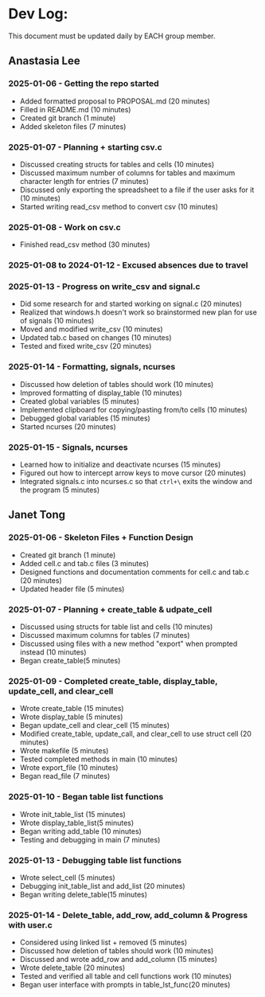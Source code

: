 # Dev Log:

This document must be updated daily by EACH group member.

## Anastasia Lee

### 2025-01-06 - Getting the repo started
- Added formatted proposal to PROPOSAL.md (20 minutes)
- Filled in README.md (10 minutes)
- Created git branch (1 minute)
- Added skeleton files (7 minutes)

### 2025-01-07 - Planning + starting csv.c
- Discussed creating structs for tables and cells (10 minutes)
- Discussed maximum number of columns for tables and maximum character length for entries (7 minutes)
- Discussed only exporting the spreadsheet to a file if the user asks for it (10 minutes)
- Started writing read_csv method to convert csv (10 minutes)

### 2025-01-08 - Work on csv.c
- Finished read_csv method (30 minutes)

### 2025-01-08 to 2024-01-12 - Excused absences due to travel

### 2025-01-13 - Progress on write_csv and signal.c
- Did some research for and started working on signal.c (20 minutes)
- Realized that windows.h doesn't work so brainstormed new plan for use of signals (10 minutes)
- Moved and modified write_csv (10 minutes)
- Updated tab.c based on changes (10 minutes)
- Tested and fixed write_csv (20 minutes)

### 2025-01-14 - Formatting, signals, ncurses
- Discussed how deletion of tables should work (10 minutes)
- Improved formatting of display_table (10 minutes)
- Created global variables (5 minutes)
- Implemented clipboard for copying/pasting from/to cells (10 minutes)
- Debugged global variables (15 minutes)
- Started ncurses (20 minutes)

### 2025-01-15 - Signals, ncurses
- Learned how to initialize and deactivate ncurses (15 minutes)
- Figured out how to intercept arrow keys to move cursor (20 minutes)
- Integrated signals.c into ncurses.c so that `ctrl+\` exits the window and the program (5 minutes) 

## Janet Tong

### 2025-01-06 - Skeleton Files + Function Design
- Created git branch (1 minute) 
- Added cell.c and tab.c files (3 minutes)
- Designed functions and documentation comments for cell.c and tab.c (20 minutes)
- Updated header file (5 minutes)

### 2025-01-07 - Planning + create_table & udpate_cell
- Discussed using structs for table list and cells (10 minutes)
- Discussed maximum columns for tables (7 minutes) 
- Discussed using files with a new method "export" when prompted instead (10 minutes) 
- Began create_table(5 minutes)

### 2025-01-09 - Completed create_table, display_table, update_cell, and clear_cell
- Wrote create_table (15 minutes)
- Wrote display_table (5 minutes)
- Began update_cell and clear_cell (15 minutes)
- Modified create_table, update_call, and clear_cell to use struct cell (20 minutes)
- Wrote makefile (5 minutes)
- Tested completed methods in main (10 minutes) 
- Wrote export_file (10 minutes) 
- Began read_file (7 minutes)

### 2025-01-10 - Began table list functions 
- Wrote init_table_list (15 minutes)
- Wrote display_table_list(5 minutes) 
- Began writing add_table (10 minutes)
- Testing and debugging in main (7 minutes) 

### 2025-01-13 - Debugging table list functions 
- Wrote select_cell (5 minutes)
- Debugging init_table_list and add_list (20 minutes) 
- Began writing delete_table(15 minutes) 

### 2025-01-14 - Delete_table, add_row, add_column & Progress with user.c
- Considered using linked list + removed (5 minutes)
- Discussed how deletion of tables should work (10 minutes)
- Discussed and wrote add_row and add_column (15 minutes)
- Wrote delete_table (20 minutes)
- Tested and verified all table and cell functions work (10 minutes) 
- Began user interface with prompts in table_lst_func(20 minutes)
